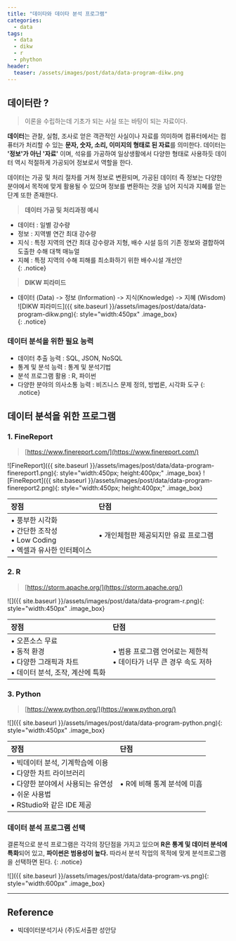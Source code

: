 ```yaml
---
title: "데이타와 데이타 분석 프로그램"
categories: 
  - data
tags:
  - data
  - dikw
  - r
  - phython
header:
  teaser: /assets/images/post/data/data-program-dikw.png  
---
```


## 데이터란 ? 
> 이론을 수립하는데 기초가 되는 사실 또는 바탕이 되는 자료이다.


**데이터**는 관찰, 실험, 조사로 얻은 객관적인 사실이나 자료를 의미하며 컴퓨터에서는 컴퓨터가 처리할 수 있는 **문자, 숫자, 소리, 이미지의 형태로 된 자료**를 의미한다. 데이터는 **'정보'가 아닌 '자료'** 이며, 석유를 가공하여 일상생활에서 다양한 형태로 사용하듯 데이터 역시 적절하게 가공되어 정보로서 역할을 한다.

데이터는 가공 및 처리 절차를 거쳐 정보로 변환되며, 가공된 데이터 즉 정보는 다양한 분야에서 목적에 맞게 활용될 수 있으며 정보를 변환하는 것을 넘어 지식과 지혜를 얻는 단계 또한 존재한다. 

> **데이터 가공 및 처리과정 예시**
+ 데이터 : 일별 강수량
+ 정보 : 지역별 연간 최대 강수량
+ 지식 : 특정 지역의 연간 최대 강수량과 지형, 배수 시설 등의 기존 정보와 결합하여 도출한 수해 대책 매뉴얼
+ 지혜 : 특정 지역의 수해 피해를 최소화하기 위한 배수시설 개선안  
{: .notice} 

> **DIKW 피라미드**
+ 데이터 (Data) -> 정보 (Information) -> 지식(Knowledge) -> 지혜 (Wisdom)
![DIKW 피라미드]({{ site.baseurl }}/assets/images/post/data/data-program-dikw.png){: style="width:450px" .image_box}   
{: .notice} 


### 데이터 분석을 위한 필요 능력
+ 데이터 추출 능력 : SQL, JSON, NoSQL
+ 통계 및 분석 능력 : 통계 및 분석기법
+ 분석 프로그램 활용 : R, 파이썬
+ 다양한 분야의 의사소통 능력 : 비즈니스 문제 정의, 방법론, 시각화 도구
{: .notice} 


## 데이터 분석을 위한 프로그램

### 1. FineReport 
> [https://www.finereport.com/](https://www.finereport.com/)

![FineReport]({{ site.baseurl }}/assets/images/post/data/data-program-finereport1.png){: style="width:450px; height:400px;" .image_box} 
![FineReport]({{ site.baseurl }}/assets/images/post/data/data-program-finereport2.png){: style="width:450px; height:400px;" .image_box} 

| 장점 | 단점 |
| :-- | :-- |
| • 풍부한 시각화  <br> • 간단한 조작성  <br> • Low Coding <br> • 엑셀과 유사한 인터페이스 | • 개인체험판 제공되지만 유료 프로그램 |


### 2. R
> [https://storm.apache.org/](https://storm.apache.org/)

![]({{ site.baseurl }}/assets/images/post/data/data-program-r.png){: style="width:450px" .image_box} 

| 장점 | 단점 |
| :-- | :-- |
| • 오픈소스 무료 <br> • 동적 환경  <br> • 다양한 그래픽과 차트 <br> • 데이터 분석, 조작, 계산에 특화 | • 범용 프로그램 언어로는 제한적 <br> • 데이타가 너무 큰 경우 속도 저하 |

### 3. Python
> [https://www.python.org/](https://www.python.org/)

![]({{ site.baseurl }}/assets/images/post/data/data-program-python.png){: style="width:450px" .image_box} 

| 장점 | 단점 |
| :-- | :-- |
| • 빅데이터 분석, 기계학습에 이용 <br> • 다양한 차트 라이브러리 <br> • 다양한 분야에서 사용되는 유연성  <br> • 쉬운 사용법 <br> • RStudio와 같은 IDE 제공 | • R에 비해 통계 분석에 미흡 |


### 데이터 분석 프로그램 선택

결론적으로 분석 프로그램은 각각의 장단점을 가지고 있으며 **R은 통계 및 데이터 분석에 특화**되어 있고, **파이썬은 범용성이 높다.** 따라서 분석 작업의 목적에 맞게 분석프로그램을 선택하면 된다.
{: .notice} 

![]({{ site.baseurl }}/assets/images/post/data/data-program-vs.png){: style="width:600px" .image_box}  

---
## Reference    
+ 빅데이터분석기사 (주)도서출판 성안당 







  

      



